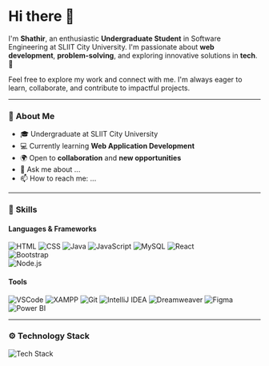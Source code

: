 # Hi there 👋

I'm **Shathir**, an enthusiastic **Undergraduate Student** in Software Engineering at SLIIT City University. I'm passionate about **web development**, **problem-solving**, and exploring innovative solutions in **tech**. 🚀

Feel free to explore my work and connect with me. I'm always eager to learn, collaborate, and contribute to impactful projects.

---

### 🌟 **About Me**
- 🎓 Undergraduate at SLIIT City University
- 💻 Currently learning **Web Application Development**
- 🌍 Open to **collaboration** and **new opportunities**
- 💬 Ask me about ...
- 📫 How to reach me: ...

---

### 💼 **Skills**
#### **Languages & Frameworks**
![HTML](https://img.shields.io/badge/HTML5-FF5733?style=for-the-badge&logo=html5&logoColor=white)
![CSS](https://img.shields.io/badge/CSS3-2864F0?style=for-the-badge&logo=css3&logoColor=white)
![Java](https://img.shields.io/badge/Java-ED8B00?style=for-the-badge&logo=java&logoColor=white)
![JavaScript](https://img.shields.io/badge/JavaScript-F7DF1E?style=for-the-badge&logo=javascript&logoColor=black)
![MySQL](https://img.shields.io/badge/MySQL-4479A1?style=for-the-badge&logo=mysql&logoColor=white)
![React](https://img.shields.io/badge/React-61DAFB?style=for-the-badge&logo=react&logoColor=black)  
![Bootstrap](https://img.shields.io/badge/Bootstrap-7952B3?style=for-the-badge&logo=bootstrap&logoColor=white)    
![Node.js](https://img.shields.io/badge/Node.js-339933?style=for-the-badge&logo=node.js&logoColor=white)   

#### **Tools**
![VSCode](https://img.shields.io/badge/VS%20Code-007ACC?style=for-the-badge&logo=visual-studio-code&logoColor=white)
![XAMPP](https://img.shields.io/badge/XAMPP-FB7A24?style=for-the-badge&logo=xampp&logoColor=white)
![Git](https://img.shields.io/badge/Git-F05032?style=for-the-badge&logo=git&logoColor=white)
![IntelliJ IDEA](https://img.shields.io/badge/IntelliJ%20IDEA-000000?style=for-the-badge&logo=intellij-idea&logoColor=white)
![Dreamweaver](https://img.shields.io/badge/Dreamweaver-4AC759?style=for-the-badge&logo=adobe-dreamweaver&logoColor=white)
![Figma](https://img.shields.io/badge/Figma-F24E1E?style=for-the-badge&logo=figma&logoColor=white)
![Power BI](https://img.shields.io/badge/Power%20BI-F2C811?style=for-the-badge&logo=power-bi&logoColor=black)

---

### ⚙️ Technology Stack
![Tech Stack](https://skillicons.dev/icons?i=html,css,js,java,react,nodejs,mysql,git,github,vscode,figma&theme=dark)
